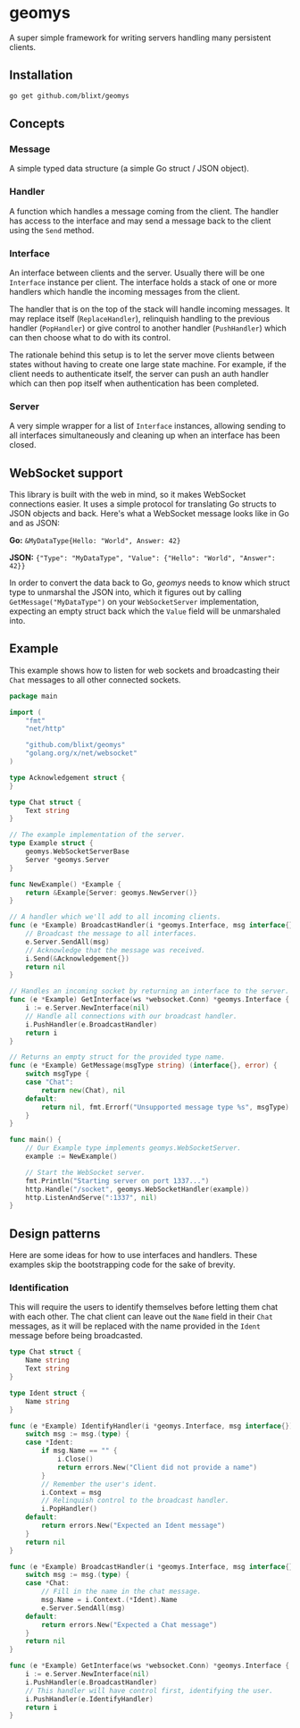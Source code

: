 # geomys
A super simple framework for writing servers handling many persistent clients.

## Installation

```bash
go get github.com/blixt/geomys
```

## Concepts

### Message

A simple typed data structure (a simple Go struct / JSON object).

### Handler

A function which handles a message coming from the client. The handler has access to the interface and may send a
message back to the client using the `Send` method.

### Interface

An interface between clients and the server. Usually there will be one `Interface` instance per client. The
interface holds a stack of one or more handlers which handle the incoming messages from the client.

The handler that is on the top of the stack will handle incoming messages. It may replace itself (`ReplaceHandler`),
relinquish handling to the previous handler (`PopHandler`) or give control to another handler (`PushHandler`) which
can then choose what to do with its control.

The rationale behind this setup is to let the server move clients between states without having to create one large
state machine. For example, if the client needs to authenticate itself, the server can push an auth handler which
can then pop itself when authentication has been completed.

### Server

A very simple wrapper for a list of `Interface` instances, allowing sending to all interfaces simultaneously and 
cleaning up when an interface has been closed.

## WebSocket support

This library is built with the web in mind, so it makes WebSocket connections easier. It uses a simple protocol for
translating Go structs to JSON objects and back. Here's what a WebSocket message looks like in Go and as JSON:

**Go:** `&MyDataType{Hello: "World", Answer: 42}`

**JSON:** `{"Type": "MyDataType", "Value": {"Hello": "World", "Answer": 42}}`

In order to convert the data back to Go, *geomys* needs to know which struct type to unmarshal the JSON into, which
it figures out by calling `GetMessage("MyDataType")` on your `WebSocketServer` implementation, expecting an empty
struct back which the `Value` field will be unmarshaled into.

## Example

This example shows how to listen for web sockets and broadcasting their `Chat` messages to all other connected
sockets.

```go
package main

import (
	"fmt"
	"net/http"

	"github.com/blixt/geomys"
	"golang.org/x/net/websocket"
)

type Acknowledgement struct {
}

type Chat struct {
	Text string
}

// The example implementation of the server.
type Example struct {
	geomys.WebSocketServerBase
	Server *geomys.Server
}

func NewExample() *Example {
	return &Example{Server: geomys.NewServer()}
}

// A handler which we'll add to all incoming clients.
func (e *Example) BroadcastHandler(i *geomys.Interface, msg interface{}) error {
	// Broadcast the message to all interfaces.
	e.Server.SendAll(msg)
	// Acknowledge that the message was received.
	i.Send(&Acknowledgement{})
	return nil
}

// Handles an incoming socket by returning an interface to the server.
func (e *Example) GetInterface(ws *websocket.Conn) *geomys.Interface {
	i := e.Server.NewInterface(nil)
	// Handle all connections with our broadcast handler.
	i.PushHandler(e.BroadcastHandler)
	return i
}

// Returns an empty struct for the provided type name.
func (e *Example) GetMessage(msgType string) (interface{}, error) {
	switch msgType {
	case "Chat":
		return new(Chat), nil
	default:
		return nil, fmt.Errorf("Unsupported message type %s", msgType)
	}
}

func main() {
	// Our Example type implements geomys.WebSocketServer.
	example := NewExample()

	// Start the WebSocket server.
	fmt.Println("Starting server on port 1337...")
	http.Handle("/socket", geomys.WebSocketHandler(example))
	http.ListenAndServe(":1337", nil)
}
```

## Design patterns

Here are some ideas for how to use interfaces and handlers. These examples skip the bootstrapping code for the sake
of brevity.

### Identification

This will require the users to identify themselves before letting them chat with each other. The chat client can
leave out the `Name` field in their `Chat` messages, as it will be replaced with the name provided in the `Ident`
message before being broadcasted.

```go
type Chat struct {
    Name string
    Text string
}

type Ident struct {
    Name string
}

func (e *Example) IdentifyHandler(i *geomys.Interface, msg interface{}) error {
    switch msg := msg.(type) {
    case *Ident:
        if msg.Name == "" {
            i.Close()
            return errors.New("Client did not provide a name")
        }
        // Remember the user's ident.
        i.Context = msg
        // Relinquish control to the broadcast handler.
        i.PopHandler()
    default:
        return errors.New("Expected an Ident message")
    }
    return nil
}

func (e *Example) BroadcastHandler(i *geomys.Interface, msg interface{}) error {
    switch msg := msg.(type) {
    case *Chat:
        // Fill in the name in the chat message.
        msg.Name = i.Context.(*Ident).Name
        e.Server.SendAll(msg)
    default:
        return errors.New("Expected a Chat message")
    }
    return nil
}

func (e *Example) GetInterface(ws *websocket.Conn) *geomys.Interface {
    i := e.Server.NewInterface(nil)
    i.PushHandler(e.BroadcastHandler)
    // This handler will have control first, identifying the user.
    i.PushHandler(e.IdentifyHandler)
    return i
}
```
